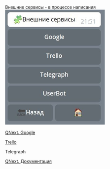 
Внешние сервисы - в процессе написания
![](./1.png)



[QNext. Google](/docs-test/ph/QNext-admin-google-about-01-11)

[Trello](/docs-test/ph/QNext-admin-trello-about-02-16)

Telegraph



[QNext. Документация](/docs-test/ph/QNext-admin-documentation-05-08)